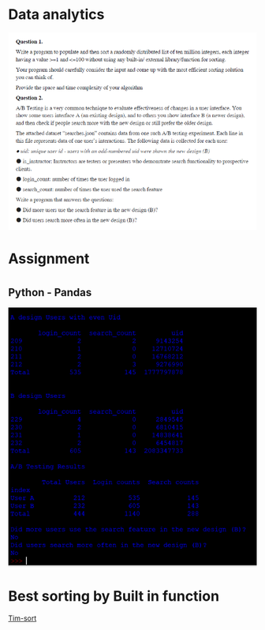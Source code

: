 # Data analytics
<p align="center">
    <img src="https://github.com/vasantvohra/data-analytics/blob/master/questions.png?raw=true" alt="Questions"/>
</p>
<h1> Assignment <br><h1>
<h2> Python - Pandas</h2>
<p align="center">
    <img src="https://github.com/vasantvohra/Data-analytics/blob/master/AB%20Testing/AB%20testing%20result.PNG?raw=true" alt="result"/>
</p>
<p>

<h1> Best sorting by Built in function<br>
</h1>
 <a href=https://github.com/vasantvohra/Image-Processing/blob/master/timsort> Tim-sort </a>